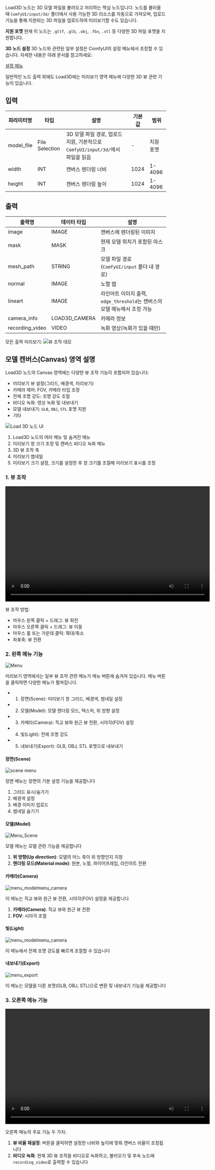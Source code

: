 Load3D 노드는 3D 모델 파일을 불러오고 처리하는 핵심 노드입니다. 노드를 불러올 때 `ComfyUI/input/3d/` 폴더에서 사용 가능한 3D 리소스를 자동으로 가져오며, 업로드 기능을 통해 지원되는 3D 파일을 업로드하여 미리보기할 수도 있습니다.

**지원 포맷**
현재 이 노드는 `.gltf`, `.glb`, `.obj`, `.fbx`, `.stl` 등 다양한 3D 파일 포맷을 지원합니다.

**3D 노드 설정**
3D 노드와 관련된 일부 설정은 ComfyUI의 설정 메뉴에서 조정할 수 있습니다. 자세한 내용은 아래 문서를 참고하세요:

[설정 메뉴](https://docs.comfy.org/interface/settings/3d)

일반적인 노드 출력 외에도 Load3D에는 미리보기 영역 메뉴에 다양한 3D 뷰 관련 기능이 있습니다.

## 입력

| 파라미터명      | 타입           | 설명                                                        | 기본값 | 범위         |
|---------------|---------------|-------------------------------------------------------------|--------|--------------|
| model_file    | File Selection | 3D 모델 파일 경로, 업로드 지원, 기본적으로 `ComfyUI/input/3d/`에서 파일을 읽음 | -      | 지원 포맷    |
| width         | INT            | 캔버스 렌더링 너비                                           | 1024   | 1-4096       |
| height        | INT            | 캔버스 렌더링 높이                                           | 1024   | 1-4096       |

## 출력

| 출력명           | 데이터 타입      | 설명                                                        |
|-----------------|----------------|-------------------------------------------------------------|
| image           | IMAGE          | 캔버스에 렌더링된 이미지                                    |
| mask            | MASK           | 현재 모델 위치가 포함된 마스크                              |
| mesh_path       | STRING         | 모델 파일 경로(`ComfyUI/input` 폴더 내 경로)                |
| normal          | IMAGE          | 노멀 맵                                                     |
| lineart         | IMAGE          | 라인아트 이미지 출력, `edge_threshold`는 캔버스의 모델 메뉴에서 조정 가능 |
| camera_info     | LOAD3D_CAMERA  | 카메라 정보                                                 |
| recording_video | VIDEO          | 녹화 영상(녹화가 있을 때만)                                 |

모든 출력 미리보기:
![뷰 조작 데모](./asset/load3d_outputs.webp)

## 모델 캔버스(Canvas) 영역 설명

Load3D 노드의 Canvas 영역에는 다양한 뷰 조작 기능이 포함되어 있습니다:

- 미리보기 뷰 설정(그리드, 배경색, 미리보기)
- 카메라 제어: FOV, 카메라 타입 조정
- 전체 조명 강도: 조명 강도 조절
- 비디오 녹화: 영상 녹화 및 내보내기
- 모델 내보내기: `GLB`, `OBJ`, `STL` 포맷 지원
- 기타

![Load 3D 노드 UI](./asset/load3d_ui.jpg)

1. Load3D 노드의 여러 메뉴 및 숨겨진 메뉴
2. 미리보기 창 크기 조정 및 캔버스 비디오 녹화 메뉴
3. 3D 뷰 조작 축
4. 미리보기 썸네일
5. 미리보기 크기 설정, 크기를 설정한 후 창 크기를 조절해 미리보기 표시를 조정

### 1. 뷰 조작

<video controls width="640" height="360">
  <source src="./asset/view_operations.mp4" type="video/mp4">
  사용 중인 브라우저는 동영상 재생을 지원하지 않습니다.
</video>

뷰 조작 방법:

- 마우스 왼쪽 클릭 + 드래그: 뷰 회전
- 마우스 오른쪽 클릭 + 드래그: 뷰 이동
- 마우스 휠 또는 가운데 클릭: 확대/축소
- 좌표축: 뷰 전환

### 2. 왼쪽 메뉴 기능

![Menu](./asset/menu.webp)

미리보기 영역에서는 일부 뷰 조작 관련 메뉴가 메뉴 버튼에 숨겨져 있습니다. 메뉴 버튼을 클릭하면 다양한 메뉴가 펼쳐집니다.

- 1. 장면(Scene): 미리보기 창 그리드, 배경색, 썸네일 설정
- 2. 모델(Model): 모델 렌더링 모드, 텍스처, 위 방향 설정
- 3. 카메라(Camera): 직교 뷰와 원근 뷰 전환, 시야각(FOV) 설정
- 4. 빛(Light): 전체 조명 강도
- 5. 내보내기(Export): GLB, OBJ, STL 포맷으로 내보내기

#### 장면(Scene)

![scene menu](./asset/menu_scene.webp)

장면 메뉴는 장면의 기본 설정 기능을 제공합니다

1. 그리드 표시/숨기기
2. 배경색 설정
3. 배경 이미지 업로드
4. 썸네일 숨기기

#### 모델(Model)

![Menu_Scene](./asset/menu_model.webp)

모델 메뉴는 모델 관련 기능을 제공합니다

1. **위 방향(Up direction)**: 모델의 어느 축이 위 방향인지 지정
2. **렌더링 모드(Material mode)**: 원본, 노멀, 와이어프레임, 라인아트 전환

#### 카메라(Camera)

![menu_modelmenu_camera](./asset/menu_modelmenu_camera.webp)

이 메뉴는 직교 뷰와 원근 뷰 전환, 시야각(FOV) 설정을 제공합니다

1. **카메라(Camera)**: 직교 뷰와 원근 뷰 전환
2. **FOV**: 시야각 조절

#### 빛(Light)

![menu_modelmenu_camera](./asset/menu_modelmenu_camera.webp)

이 메뉴에서 전체 조명 강도를 빠르게 조절할 수 있습니다

#### 내보내기(Export)

![menu_export](./asset/menu_export.webp)

이 메뉴는 모델을 다른 포맷(GLB, OBJ, STL)으로 변환 및 내보내기 기능을 제공합니다

### 3. 오른쪽 메뉴 기능

<video controls width="640" height="360">
  <source src="./asset/recording.mp4" type="video/mp4">
  사용 중인 브라우저는 동영상 재생을 지원하지 않습니다.
</video>

오른쪽 메뉴의 주요 기능 두 가지:

1. **뷰 비율 재설정**: 버튼을 클릭하면 설정한 너비와 높이에 맞춰 캔버스 비율이 조정됩니다
2. **비디오 녹화**: 현재 3D 뷰 조작을 비디오로 녹화하고, 불러오기 및 후속 노드에 `recording_video`로 출력할 수 있습니다
